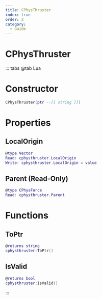 ```yaml
---
title: CPhysThruster
index: true
order: 2
category:
  - Guide
---
```


# CPhysThruster

::: tabs
@tab Lua
# Constructor
```lua
CPhysThruster(ptr --[[ string ]])
```
# Properties
## LocalOrigin 
```lua
@type Vector
Read: cphysthruster.LocalOrigin
Write: cphysthruster.LocalOrigin = value
```
## Parent (Read-Only)
```lua
@type CPhysForce
Read: cphysthruster.Parent
```
# Functions
## ToPtr
```lua
@returns string
cphysthruster:ToPtr()
```
## IsValid
```lua
@returns bool
cphysthruster:IsValid()
```

:::